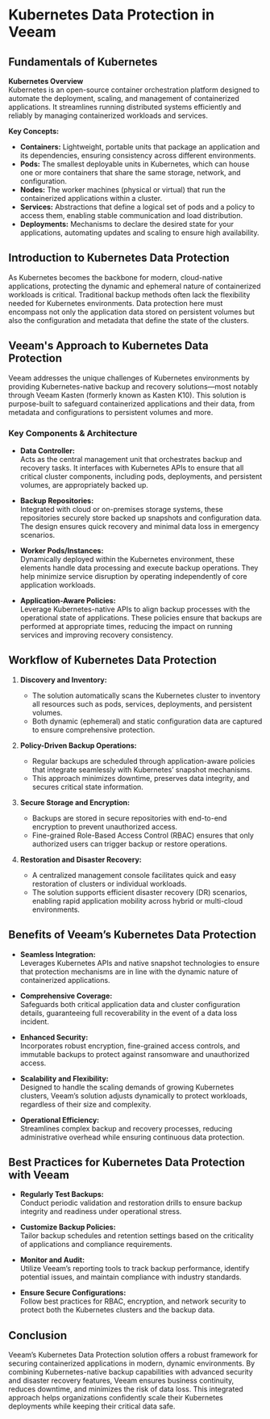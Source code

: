 # Kubernetes Data Protection in Veeam

## Fundamentals of Kubernetes

**Kubernetes Overview**  
Kubernetes is an open-source container orchestration platform designed to automate the deployment, scaling, and management of containerized applications. It streamlines running distributed systems efficiently and reliably by managing containerized workloads and services.

**Key Concepts:**  
- **Containers:** Lightweight, portable units that package an application and its dependencies, ensuring consistency across different environments.  
- **Pods:** The smallest deployable units in Kubernetes, which can house one or more containers that share the same storage, network, and configuration.  
- **Nodes:** The worker machines (physical or virtual) that run the containerized applications within a cluster.  
- **Services:** Abstractions that define a logical set of pods and a policy to access them, enabling stable communication and load distribution.  
- **Deployments:** Mechanisms to declare the desired state for your applications, automating updates and scaling to ensure high availability.

## Introduction to Kubernetes Data Protection

As Kubernetes becomes the backbone for modern, cloud-native applications, protecting the dynamic and ephemeral nature of containerized workloads is critical. Traditional backup methods often lack the flexibility needed for Kubernetes environments. Data protection here must encompass not only the application data stored on persistent volumes but also the configuration and metadata that define the state of the clusters.

## Veeam's Approach to Kubernetes Data Protection

Veeam addresses the unique challenges of Kubernetes environments by providing Kubernetes-native backup and recovery solutions—most notably through Veeam Kasten (formerly known as Kasten K10). This solution is purpose-built to safeguard containerized applications and their data, from metadata and configurations to persistent volumes and more.

### Key Components & Architecture

- **Data Controller:**  
  Acts as the central management unit that orchestrates backup and recovery tasks. It interfaces with Kubernetes APIs to ensure that all critical cluster components, including pods, deployments, and persistent volumes, are appropriately backed up.

- **Backup Repositories:**  
  Integrated with cloud or on-premises storage systems, these repositories securely store backed up snapshots and configuration data. The design ensures quick recovery and minimal data loss in emergency scenarios.

- **Worker Pods/Instances:**  
  Dynamically deployed within the Kubernetes environment, these elements handle data processing and execute backup operations. They help minimize service disruption by operating independently of core application workloads.

- **Application-Aware Policies:**  
  Leverage Kubernetes-native APIs to align backup processes with the operational state of applications. These policies ensure that backups are performed at appropriate times, reducing the impact on running services and improving recovery consistency.

## Workflow of Kubernetes Data Protection

1. **Discovery and Inventory:**  
   - The solution automatically scans the Kubernetes cluster to inventory all resources such as pods, services, deployments, and persistent volumes.
   - Both dynamic (ephemeral) and static configuration data are captured to ensure comprehensive protection.

2. **Policy-Driven Backup Operations:**  
   - Regular backups are scheduled through application-aware policies that integrate seamlessly with Kubernetes’ snapshot mechanisms.
   - This approach minimizes downtime, preserves data integrity, and secures critical state information.

3. **Secure Storage and Encryption:**  
   - Backups are stored in secure repositories with end-to-end encryption to prevent unauthorized access.
   - Fine-grained Role-Based Access Control (RBAC) ensures that only authorized users can trigger backup or restore operations.

4. **Restoration and Disaster Recovery:**  
   - A centralized management console facilitates quick and easy restoration of clusters or individual workloads.
   - The solution supports efficient disaster recovery (DR) scenarios, enabling rapid application mobility across hybrid or multi-cloud environments.

## Benefits of Veeam’s Kubernetes Data Protection

- **Seamless Integration:**  
  Leverages Kubernetes APIs and native snapshot technologies to ensure that protection mechanisms are in line with the dynamic nature of containerized applications.

- **Comprehensive Coverage:**  
  Safeguards both critical application data and cluster configuration details, guaranteeing full recoverability in the event of a data loss incident.

- **Enhanced Security:**  
  Incorporates robust encryption, fine-grained access controls, and immutable backups to protect against ransomware and unauthorized access.

- **Scalability and Flexibility:**  
  Designed to handle the scaling demands of growing Kubernetes clusters, Veeam’s solution adjusts dynamically to protect workloads, regardless of their size and complexity.

- **Operational Efficiency:**  
  Streamlines complex backup and recovery processes, reducing administrative overhead while ensuring continuous data protection.

## Best Practices for Kubernetes Data Protection with Veeam

- **Regularly Test Backups:**  
  Conduct periodic validation and restoration drills to ensure backup integrity and readiness under operational stress.

- **Customize Backup Policies:**  
  Tailor backup schedules and retention settings based on the criticality of applications and compliance requirements.

- **Monitor and Audit:**  
  Utilize Veeam’s reporting tools to track backup performance, identify potential issues, and maintain compliance with industry standards.

- **Ensure Secure Configurations:**  
  Follow best practices for RBAC, encryption, and network security to protect both the Kubernetes clusters and the backup data.

## Conclusion

Veeam’s Kubernetes Data Protection solution offers a robust framework for securing containerized applications in modern, dynamic environments. By combining Kubernetes-native backup capabilities with advanced security and disaster recovery features, Veeam ensures business continuity, reduces downtime, and minimizes the risk of data loss. This integrated approach helps organizations confidently scale their Kubernetes deployments while keeping their critical data safe.